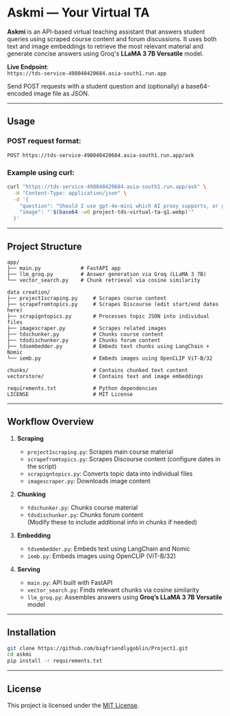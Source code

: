 # Askmi — Your Virtual TA

**Askmi** is an API-based virtual teaching assistant that answers student queries using scraped course content and forum discussions. It uses both text and image embeddings to retrieve the most relevant material and generate concise answers using Groq's **LLaMA 3 7B Versatile** model.

**Live Endpoint**:  
`https://tds-service-498040420684.asia-south1.run.app`

Send POST requests with a student question and (optionally) a base64-encoded image file as JSON.

---

## Usage

### POST request format:

`POST https://tds-service-498040420684.asia-south1.run.app/ask`

### Example using curl:
```bash
curl "https://tds-service-498040420684.asia-south1.run.app/ask" \
  -H "Content-Type: application/json" \
  -d '{
    "question": "Should I use gpt-4o-mini which AI proxy supports, or gpt3.5 turbo?",
    "image": "'$(base64 -w0 project-tds-virtual-ta-q1.webp)'"
  }'
```

---

## Project Structure

```
app/
├── main.py             # FastAPI app
├── llm_groq.py         # Answer generation via Groq (LLaMA 3 7B)
└── vector_search.py    # Chunk retrieval via cosine similarity

data creation/
├── project1scraping.py     # Scrapes course content
├── scrapefromtopics.py     # Scrapes Discourse (edit start/end dates here)
├── scrapigntopics.py       # Processes topic JSON into individual files
├── imagescraper.py         # Scrapes related images
├── tdschunker.py           # Chunks course content
├── tdsdischunker.py        # Chunks forum content
├── tdsembedder.py          # Embeds text chunks using LangChain + Nomic
└── iemb.py                 # Embeds images using OpenCLIP ViT-B/32

chunks/                     # Contains chunked text content
vectorstore/                # Contains text and image embeddings

requirements.txt            # Python dependencies
LICENSE                     # MIT License
```

---

## Workflow Overview

1. **Scraping**  
   - `project1scraping.py`: Scrapes main course material  
   - `scrapefromtopics.py`: Scrapes Discourse content (configure dates in the script)  
   - `scrapigntopics.py`: Converts topic data into individual files  
   - `imagescraper.py`: Downloads image content

2. **Chunking**  
   - `tdschunker.py`: Chunks course material  
   - `tdsdischunker.py`: Chunks forum content  
   (Modify these to include additional info in chunks if needed)

3. **Embedding**  
   - `tdsembedder.py`: Embeds text using LangChain and Nomic  
   - `iemb.py`: Embeds images using OpenCLIP (ViT-B/32)

4. **Serving**  
   - `main.py`: API built with FastAPI  
   - `vector_search.py`: Finds relevant chunks via cosine similarity  
   - `llm_groq.py`: Assembles answers using **Groq’s LLaMA 3 7B Versatile** model

---

## Installation

```bash
git clone https://github.com/bigfriendlygoblin/Project1.git
cd askmi
pip install -r requirements.txt
```

---

## License

This project is licensed under the [MIT License](./LICENSE).
